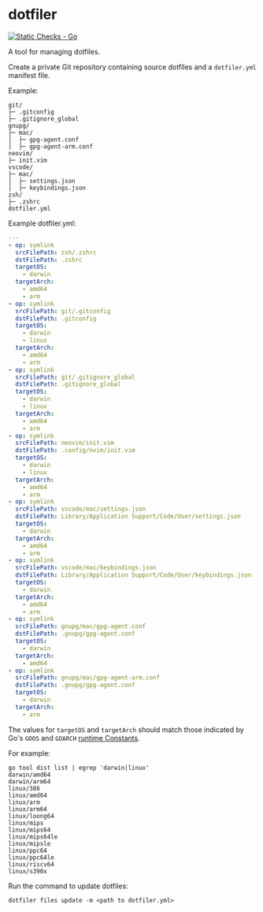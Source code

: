 # dotfiler

[![Static Checks - Go](https://github.com/jakewan/dotfiler/actions/workflows/static-checks-go.yml/badge.svg)](https://github.com/jakewan/dotfiler/actions/workflows/static-checks-go.yml)

A tool for managing dotfiles.

Create a private Git repository containing source dotfiles and a `dotfiler.yml` manifest file.

Example:

```shell
git/
├─ .gitconfig
├─ .gitignore_global
gnupg/
├─ mac/
│  ├─ gpg-agent.conf
│  ├─ gpg-agent-arm.conf
neovim/
├─ init.vim
vscode/
├─ mac/
│  ├─ settings.json
│  ├─ keybindings.json
zsh/
├─ .zshrc
dotfiler.yml
```

Example dotfiler.yml:

```yaml
---
- op: symlink
  srcFilePath: zsh/.zshrc
  dstFilePath: .zshrc
  targetOS:
    - darwin
  targetArch:
    - amd64
    - arm
- op: symlink
  srcFilePath: git/.gitconfig
  dstFilePath: .gitconfig
  targetOS:
    - darwin
    - linux
  targetArch:
    - amd64
    - arm
- op: symlink
  srcFilePath: git/.gitignore_global
  dstFilePath: .gitignore_global
  targetOS:
    - darwin
    - linux
  targetArch:
    - amd64
    - arm
- op: symlink
  srcFilePath: neovim/init.vim
  dstFilePath: .config/nvim/init.vim
  targetOS:
    - darwin
    - linux
  targetArch:
    - amd64
    - arm
- op: symlink
  srcFilePath: vscode/mac/settings.json
  dstFilePath: Library/Application Support/Code/User/settings.json
  targetOS:
    - darwin
  targetArch:
    - amd64
    - arm
- op: symlink
  srcFilePath: vscode/mac/keybindings.json
  dstFilePath: Library/Application Support/Code/User/keybindings.json
  targetOS:
    - darwin
  targetArch:
    - amd64
    - arm
- op: symlink
  srcFilePath: gnupg/mac/gpg-agent.conf
  dstFilePath: .gnupg/gpg-agent.conf
  targetOS:
    - darwin
  targetArch:
    - amd64
- op: symlink
  srcFilePath: gnupg/mac/gpg-agent-arm.conf
  dstFilePath: .gnupg/gpg-agent.conf
  targetOS:
    - darwin
  targetArch:
    - arm
```

The values for `targetOS` and `targetArch` should match those indicated by Go's `GOOS` and `GOARCH` [runtime Constants](https://pkg.go.dev/runtime#pkg-constants).

For example:

```shell
go tool dist list | egrep 'darwin|linux'
darwin/amd64
darwin/arm64
linux/386
linux/amd64
linux/arm
linux/arm64
linux/loong64
linux/mips
linux/mips64
linux/mips64le
linux/mipsle
linux/ppc64
linux/ppc64le
linux/riscv64
linux/s390x
```

Run the command to update dotfiles:

```shell
dotfiler files update -m <path to dotfiler.yml>
```
